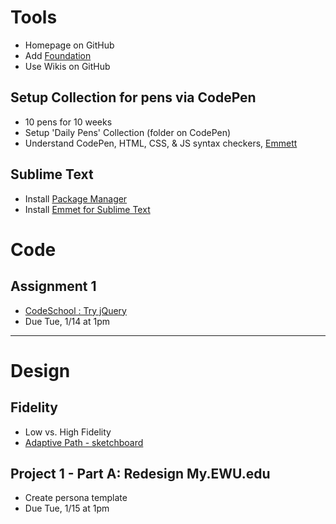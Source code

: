 # Tools

* Homepage on GitHub
* Add [Foundation](foundation.zurb.com/)
* Use Wikis on GitHub

## Setup Collection for pens via CodePen

* 10 pens for 10 weeks
* Setup 'Daily Pens' Collection (folder on CodePen)
* Understand CodePen, HTML, CSS, & JS syntax checkers, [Emmett](http://emmet.io/)

## Sublime Text
* Install [Package Manager](https://tutsplus.com/lesson/package-control/)
* Install [Emmet for Sublime Text](https://tutsplus.com/lesson/emmet/)

# Code

## Assignment 1

* [CodeSchool : Try jQuery](http://try.jquery.com/)
* Due Tue, 1/14 at 1pm

---

# Design

## Fidelity

* Low vs. High Fidelity
* [Adaptive Path - sketchboard](http://www.youtube.com/watch?v=iVFTBj_BYy0)

## Project 1 - Part A: Redesign My.EWU.edu

* Create persona template
* Due Tue, 1/15 at 1pm
